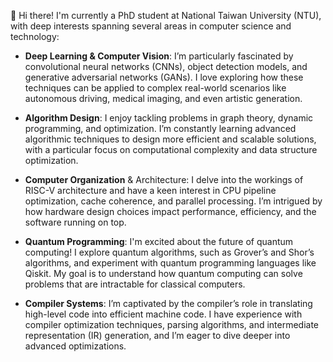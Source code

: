 👋 Hi there! I'm currently a PhD student at National Taiwan University (NTU), with deep interests spanning several areas in computer science and technology:

- **Deep Learning & Computer Vision**: I’m particularly fascinated by convolutional neural networks (CNNs), object detection models, and generative adversarial networks (GANs). I love exploring how these techniques can be applied to complex real-world scenarios like autonomous driving, medical imaging, and even artistic generation.

- **Algorithm Design**: I enjoy tackling problems in graph theory, dynamic programming, and optimization. I’m constantly learning advanced algorithmic techniques to design more efficient and scalable solutions, with a particular focus on computational complexity and data structure optimization.

- **Computer Organization** & Architecture: I delve into the workings of RISC-V architecture and have a keen interest in CPU pipeline optimization, cache coherence, and parallel processing. I’m intrigued by how hardware design choices impact performance, efficiency, and the software running on top.

- **Quantum Programming**: I'm excited about the future of quantum computing! I explore quantum algorithms, such as Grover’s and Shor’s algorithms, and experiment with quantum programming languages like Qiskit. My goal is to understand how quantum computing can solve problems that are intractable for classical computers.

- **Compiler Systems**: I’m captivated by the compiler’s role in translating high-level code into efficient machine code. I have experience with compiler optimization techniques, parsing algorithms, and intermediate representation (IR) generation, and I’m eager to dive deeper into advanced optimizations.
